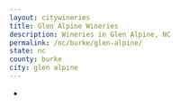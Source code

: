 ```yaml
---
layout: citywineries
title: Glen Alpine Wineries
description: Wineries in Glen Alpine, NC
permalink: /nc/burke/glen-alpine/
state: nc
county: burke
city: glen alpine
---
```

-
